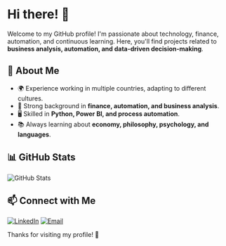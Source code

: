 # Hi there! 👋

Welcome to my GitHub profile! I'm passionate about technology, finance, automation, and continuous learning. Here, you'll find projects related to **business analysis, automation, and data-driven decision-making**.

## 🚀 About Me
- 🌍 Experience working in multiple countries, adapting to different cultures.
- 💼 Strong background in **finance, automation, and business analysis**.
- 🖥️ Skilled in **Python, Power BI, and process automation**.
- 📚 Always learning about **economy, philosophy, psychology, and languages**.

## 📊 GitHub Stats
![GitHub Stats](https://github-readme-stats.vercel.app/api?username=Meiderx&show_icons=true&theme=radical)

## 📫 Connect with Me
[![LinkedIn](https://img.shields.io/badge/LinkedIn-Connect-blue?logo=linkedin)]([https://www.linkedin.com/in/your-profile](https://www.linkedin.com/in/lucasmader/))  
[![Email](https://img.shields.io/badge/Email-Contact-red?logo=gmail)](mailto:lucasluanmader@gmail.com)  

Thanks for visiting my profile! 🚀

